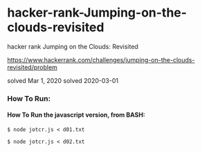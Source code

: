 # hacker-rank-Jumping-on-the-clouds-revisited
hacker rank Jumping on the Clouds: Revisited

https://www.hackerrank.com/challenges/jumping-on-the-clouds-revisited/problem

solved Mar 1, 2020
solved 2020-03-01

### How To Run: 

#### How To Run the javascript version, from BASH:

```
$ node jotcr.js < d01.txt

$ node jotcr.js < d02.txt
```

